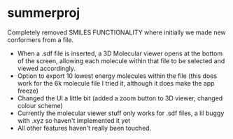 # summerproj

Completely removed SMILES FUNCTIONALITY where initially we made new conformers from a file.
- When a .sdf file is inserted, a 3D Molecular viewer opens at the bottom of the screen, allowing each molecule within that file to be selected and viewed accordingly.
- Option to export 10 lowest energy molecules within the file (this does work for the 6k molecule file I tried it, although it does make the app freeze)
- Changed the UI a little bit (added a zoom button to 3D viewer, changed colour scheme)
- Currently the molecular viewer stuff only works for .sdf files, a lil buggy with .xyz so haven't implemented it yet
- All other features haven't really been touched.
  

